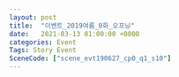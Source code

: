 ```yaml
---
layout: post
title:  "이벤트_2019여름_0화_오프닝"
date:   2021-03-13 01:00:00 +0000
categories: Event
Tags: Story Event
SceneCode: ["scene_evt190627_cp0_q1_s10"]
---
```

